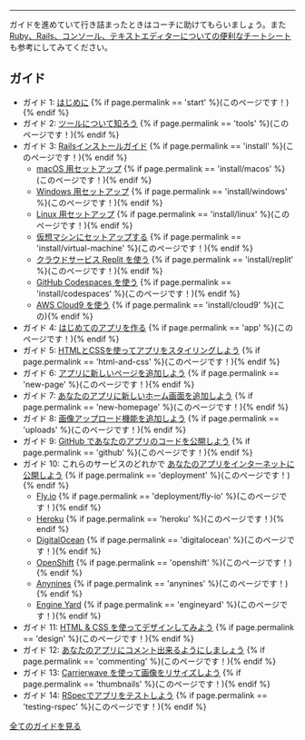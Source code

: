 <hr>

ガイドを進めていて行き詰まったときはコーチに助けてもらいましょう。また [Ruby、Rails、コンソール、テキストエディターについての便利なチートシート](https://www.pragtob.info/rails-beginner-cheatsheet/) も参考にしてみてください。

## ガイド

* ガイド 1: [はじめに](/start) {% if page.permalink == 'start' %}(このページです！){% endif %}
* ガイド 2: [ツールについて知ろう](/tools) {% if page.permalink == 'tools' %}(このページです！){% endif %}
* ガイド 3: [Railsインストールガイド](/install) {% if page.permalink == 'install' %}(このページです！){% endif %}
  - [macOS 用セットアップ](/install/macos) {% if page.permalink == 'install/macos' %}(このページです！){% endif %}
  - [Windows 用セットアップ](/install/windows) {% if page.permalink == 'install/windows' %}(このページです！){% endif %}
  - [Linux 用セットアップ](/install/linux) {% if page.permalink == 'install/linux' %}(このページです！){% endif %}
  - [仮想マシンにセットアップする](/install/virtual-machine) {% if page.permalink == 'install/virtual-machine' %}(このページです！){% endif %}
  - [クラウドサービス Replit を使う](/install/replit) {% if page.permalink == 'install/replit' %}(このページです！){% endif %}
  - [GitHub Codespaces を使う](/install/codespaces) {% if page.permalink == 'install/codespaces' %}(このページです！){% endif %}
  - [AWS Cloud9 を使う](/install/cloud9) {% if page.permalink == 'install/cloud9' %}(この){% endif %}
* ガイド 4: [はじめてのアプリを作る](/app) {% if page.permalink == 'app' %}(このページです！){% endif %}
* ガイド 5: [HTMLとCSSを使ってアプリをスタイリングしよう](/html-and-css) {% if page.permalink == 'html-and-css' %}(このページです！){% endif %}
* ガイド 6: [アプリに新しいページを追加しよう](/new-page) {% if page.permalink == 'new-page' %}(このページです！){% endif %}
* ガイド 7: [あなたのアプリに新しいホーム画面を追加しよう](/new-homepage) {% if page.permalink == 'new-homepage' %}(このページです！){% endif %}
* ガイド 8: [画像アップロード機能を追加しよう](/uploads) {% if page.permalink == 'uploads' %}(このページです！){% endif %}
* ガイド 9: [GitHub であなたのアプリのコードを公開しよう](/github) {% if page.permalink == 'github' %}(このページです！){% endif %}
* ガイド 10: これらのサービスのどれかで [あなたのアプリをインターネットに公開しよう](/deployment) {% if page.permalink == 'deployment' %}(このページです！){% endif %}
  - [Fly.io](/deployment/fly-io) {% if page.permalink == 'deployment/fly-io' %}(このページです！){% endif %}
  - [Heroku](/heroku) {% if page.permalink == 'heroku' %}(このページです！){% endif %}
  - [DigitalOcean](/digitalocean) {% if page.permalink == 'digitalocean' %}(このページです！){% endif %}
  - [OpenShift](/openshift) {% if page.permalink == 'openshift' %}(このページです！){% endif %}
  - [Anynines](/anynines) {% if page.permalink == 'anynines' %}(このページです！){% endif %}
  - [Engine Yard](/engineyard) {% if page.permalink == 'engineyard' %}(このページです！){% endif %}
* ガイド 11: [HTML & CSS を使ってデザインしてみよう](/design) {% if page.permalink == 'design' %}(このページです！){% endif %}
* ガイド 12: [あなたのアプリにコメント出来るようにしましょう](/commenting) {% if page.permalink == 'commenting' %}(このページです！){% endif %}
* ガイド 13: [Carrierwave を使って画像をリサイズしよう](/thumbnails) {% if page.permalink == 'thumbnails' %}(このページです！){% endif %}
* ガイド 14: [RSpecでアプリをテストしよう](/testing-rspec) {% if page.permalink == 'testing-rspec' %}(このページです！){% endif %}

[全てのガイドを見る](/)

